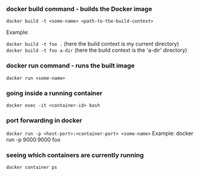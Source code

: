 
### docker build command - builds the Docker image

`docker build -t <some-name> <path-to-the-build-context>`

Example: 

`docker build -t foo .` (here the build context is my current directory)
`docker build -t foo a-dir` (here the build context is the 'a-dir' directory)
### docker run command - runs the built image

`docker run <some-name>`

### going inside a running container

`docker exec -it <container-id> bash`

### port forwarding in docker

`docker run -p <host-port>:<container-port> <some-name>`
Example: docker run -p 9000:9000 foo

### seeing which containers are currently running
`docker container ps`
